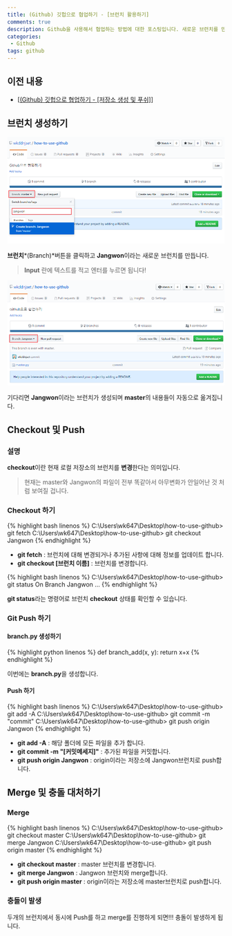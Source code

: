 ```yaml
---
title: (Github) 깃헙으로 협업하기 - [브런치 활용하기]
comments: true
description: Github을 사용해서 협업하는 방법에 대한 포스팅입니다. 새로운 브런치를 만들고 충돌에 대한 대처방안에 대해 정리해봤습니다.
categories:
 - Github
tags: github 
---
```


## 이전 내용

- [[(Github) 깃헙으로 협업하기 - [저장소 생성 및 푸쉬]](https://wkddnjset.github.io/github/2018/02/21/(Github)-%EA%B9%83%ED%97%99%EC%9C%BC%EB%A1%9C-%ED%98%91%EC%97%85%ED%95%98%EA%B8%B0-%EC%A0%80%EC%9E%A5%EC%86%8C-%EC%83%9D%EC%84%B1-%EB%B0%8F-%ED%91%B8%EC%89%AC/)]

## 브런치 생성하기

![github-05](https://raw.githubusercontent.com/wkddnjset/wkddnjset.github.io/master/_posts/images/2018-02-20/github_05.png)

**브런치***(Branch)*버튼을 클릭하고 **Jangwon**이라는 새로운 브런치를 만듭니다.

> **Input** 란에 텍스트를 적고 엔터를 누르면 됩니다!

![github-06](https://raw.githubusercontent.com/wkddnjset/wkddnjset.github.io/master/_posts/images/2018-02-20/github_06.png)

기다리면 **Jangwon**이라는 브런치가 생성되며 **master**의 내용들이 자동으로 옮겨집니다.

## Checkout 및 Push

### 설명

**checkout**이란 현재 로컬 저장소의 브런치를 **변경**한다는 의미입니다.

> 현재는 master와 Jangwon의 파일이 전부 똑같아서 아무변화가 안일어난 것 처럼 보여질 겁니다.

### Checkout 하기

{% highlight bash linenos %}
C:\Users\wk647\Desktop\how-to-use-github> git fetch
C:\Users\wk647\Desktop\how-to-use-github> git checkout Jangwon
{% endhighlight %}

- **git fetch** : 브런치에 대해 변경되거나 추가된 사항에 대해 정보를 업데이트 합니다.
- **git checkout [브런치 이름]** : 브런치를 변경합니다.

{% highlight bash linenos %}
C:\Users\wk647\Desktop\how-to-use-github> git status
On Branch Jangwon
...
{% endhighlight %}

**git status**라는 명령어로 브런치 **checkout** 상태를 확인할 수 있습니다.

### Git Push 하기

#### branch.py 생성하기

{% highlight python linenos %}
def branch_add(x, y):
    return x+x
{% endhighlight %}

이번에는 **branch.py**을 생성합니다.

#### Push 하기

{% highlight bash linenos %}
C:\Users\wk647\Desktop\how-to-use-github> git add -A
C:\Users\wk647\Desktop\how-to-use-github> git commit -m "commit"
C:\Users\wk647\Desktop\how-to-use-github> git push origin Jangwon
{% endhighlight %}

- **git add -A** : 해당 폴더에 모든 파일을 추가 합니다.
- **git commit -m "[커밋메세지]"** : 추가된 파일을 커밋합니다.
- **git push origin Jangwon** : origin이라는 저장소에 Jangwon브런치로 push합니다.

## Merge 및 충돌 대처하기

### Merge
{% highlight bash linenos %}
C:\Users\wk647\Desktop\how-to-use-github> git checkout master
C:\Users\wk647\Desktop\how-to-use-github> git merge Jangwon
C:\Users\wk647\Desktop\how-to-use-github> git push origin master
{% endhighlight %}

- **git checkout master** : master 브런치를 변경합니다.
- **git merge Jangwon** : Jangwon 브런치와 merge합니다.
- **git push origin master** : origin이라는 저장소에 master브런치로 push합니다.

### 충돌이 발생

두개의 브런치에서 동시에 Push를 하고 merge를 진행하게 되면!!! 충돌이 발생하게 됩니다.



